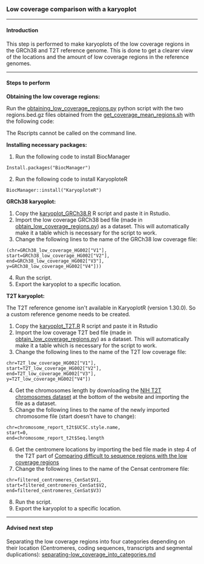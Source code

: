 ### Low coverage comparison with a karyoplot 

---
#### Introduction
This step is performed to make karyoplots of the low coverage regions in the GRCh38 and T2T reference genome.
This is done to get a clearer view of the locations and the amount of low coverage regions in the reference genomes. 

---
#### Steps to perform

**Obtaining the low coverage regions:**

Run the [obtaining_low_coverage_regions.py](https://github.com/WoutPoelen/Internship_T2T/blob/main/scripts/python/obtaining_low_coverage_regions.py) 
python script with the two regions.bed.gz files obtained from the
[get_coverage_mean_regions.sh](https://github.com/WoutPoelen/Internship_T2T/blob/main/scripts/bash/get_coverage_mean_regions.sh) with the following code:

The Rscripts cannot be called on the command line.

**Installing necessary packages:**
1. Run the following code to install BiocManager
```
Install.packages("BiocManager")
```
2. Run the following code to install KaryoploteR
```
BiocManager::install("KaryoploteR")
```

**GRCh38 karyoplot:**
1. Copy the [karyoplot_GRCh38.R](https://github.com/WoutPoelen/Internship_T2T/blob/main/scripts/r/karyoplot_GRCh38.R) R script and paste it in Rstudio.
2. Import the low coverage GRCh38 bed file (made in [obtain_low_coverage_regions.py](https://github.com/WoutPoelen/Internship_T2T/blob/main/scripts/python/obtaining_low_coverage_regions.py))  as a dataset. This will automatically make it a table which is necessary for the script to work.
3. Change the following lines to the name of the GRCh38 low coverage file:
```
(chr=GRCh38_low_coverage_HG002["V1"],
start=GRCh38_low_coverage_HG002["V2"], 
end=GRCh38_low_coverage_HG002["V3"],
y=GRCh38_low_coverage_HG002["V4"]))
```
4. Run the script.
5. Export the karyoplot to a specific location.


**T2T karyoplot:**

The T2T reference genome isn't available in KaryoplotR (version 1.30.0). So a custom reference genome needs to be created.
1. Copy the [karyoplot_T2T.R](https://github.com/WoutPoelen/Internship_T2T/blob/main/scripts/r/karyoplot_T2T.R) R script and paste it in Rstudio
2. Import the low coverage T2T bed file (made in [obtain_low_coverage_regions.py](https://github.com/WoutPoelen/Internship_T2T/blob/main/scripts/python/obtaining_low_coverage_regions.py)) as a dataset. This will automatically make it a table which is necessary for the script to work.
3. Change the following lines to the name of the T2T low coverage file:
```
chr=T2T_low_coverage_HG002["V1"], 
start=T2T_low_coverage_HG002["V2"], 
end=T2T_low_coverage_HG002["V3"],
y=T2T_low_coverage_HG002["V4"])
```
4. Get the chromosomes length by downloading the [NIH T2T chromosomes dataset](https://www.ncbi.nlm.nih.gov/datasets/genome/GCF_009914755.1/) at the bottom of the website and importing the file as a dataset.
5. Change the following lines to the name of the newly imported chromosome file (start doesn't have to change):
```
chr=chromosome_report_t2t$UCSC.style.name,
start=0, 
end=chromosome_report_t2t$Seq.length
```
6. Get the centromere locations by importing the bed file made in step 4 of the T2T part of [Comparing difficult to sequence regions with the low coverage regions](https://github.com/WoutPoelen/Internship_T2T/blob/main/documentation/separating_low_coverage_into_categories.md)
7. Change the following lines to the name of the Censat centromere file:
```
chr=filtered_centromeres_CenSat$V1,
start=filtered_centromeres_CenSat$V2,
end=filtered_centromeres_CenSat$V3)
```
8. Run the script.
9. Export the karyoplot to a specific location.

---
#### Advised next step
Separating the low coverage regions into four categories depending on their location
(Centromeres, coding sequences, transcripts and segmental duplications):
[separating-low_coverage_into_categories.md](https://github.com/WoutPoelen/Internship_T2T/tree/main/documentation/separating_low_coverage_into_categories.md)
